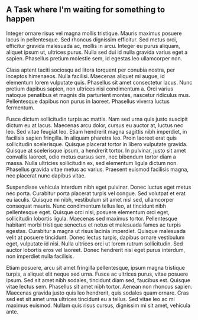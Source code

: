 ## A Task where I'm waiting for something to happen



Integer ornare risus vel magna mollis tristique. Mauris maximus posuere lacus in pellentesque. Sed rhoncus dignissim efficitur. Sed metus orci, efficitur gravida malesuada ac, mollis in arcu. Integer eu purus aliquam, aliquet ipsum ut, ultrices purus. Nulla sed dui id nulla gravida varius eget a sapien. Phasellus pretium molestie sem, id egestas leo ullamcorper non.

Class aptent taciti sociosqu ad litora torquent per conubia nostra, per inceptos himenaeos. Nulla facilisi. Maecenas aliquet mi augue, id elementum lorem vulputate quis. Phasellus sit amet consectetur lacus. Nunc pretium dapibus sapien, non ultrices nisi condimentum a. Orci varius natoque penatibus et magnis dis parturient montes, nascetur ridiculus mus. Pellentesque dapibus non purus in laoreet. Phasellus viverra luctus fermentum.

Fusce dictum sollicitudin turpis ac mattis. Nam sed urna quis justo suscipit dictum eu at lacus. Maecenas arcu dolor, cursus eu auctor at, luctus nec leo. Sed vitae feugiat leo. Etiam hendrerit magna sagittis nibh imperdiet, in facilisis sapien fringilla. In aliquam pharetra leo. Proin laoreet erat quis sollicitudin scelerisque. Quisque placerat tortor in libero vulputate gravida. Quisque at scelerisque ipsum, a hendrerit tortor. In pulvinar, justo sit amet convallis laoreet, odio metus cursus sem, nec bibendum tortor diam a massa. Nulla ultricies sollicitudin ex, sed elementum ligula dictum non. Phasellus gravida vitae metus ac varius. Praesent euismod facilisis magna, nec placerat nunc dapibus vitae.

Suspendisse vehicula interdum nibh eget pulvinar. Donec luctus eget metus nec porta. Curabitur porta placerat turpis vel congue. Sed volutpat et erat eu iaculis. Quisque mi nibh, vestibulum sit amet nisl sed, ullamcorper consequat mauris. Nunc condimentum tellus leo, at tincidunt nibh pellentesque eget. Quisque orci nisi, posuere elementum orci eget, sollicitudin lobortis ligula. Maecenas sed maximus tortor. Pellentesque habitant morbi tristique senectus et netus et malesuada fames ac turpis egestas. Curabitur a magna ut risus lacinia imperdiet. Quisque malesuada velit at posuere tincidunt. Donec lectus turpis, dapibus ornare vestibulum eget, vulputate id nisi. Nulla ultrices orci ut lorem rutrum sollicitudin. Sed auctor lobortis eros vel laoreet. Donec hendrerit nisi eget purus interdum, non imperdiet nulla facilisis.

Etiam posuere, arcu sit amet fringilla pellentesque, ipsum magna tristique turpis, a aliquet elit neque sed urna. Fusce ac ultrices purus, vitae posuere ipsum. Sed sit amet nibh sodales, tincidunt diam sed, faucibus est. Quisque vitae lectus sem. Phasellus sit amet nibh tortor. Aenean non rhoncus sapien. Maecenas gravida justo quis leo hendrerit, quis sodales quam ornare. Cras sed est sit amet urna ultrices tincidunt eu a tellus. Sed vitae leo ac mi maximus euismod. Nullam quis risus cursus, dignissim mi sit amet, vehicula ante. 
